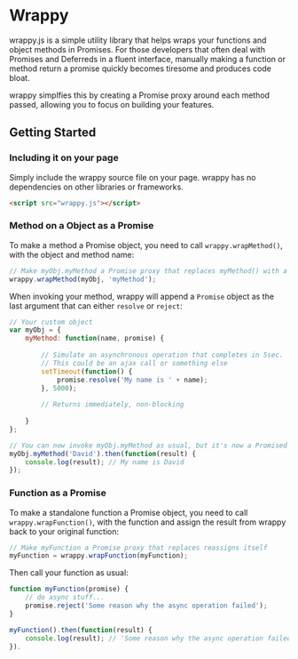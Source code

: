 # Wrappy

wrappy.js is a simple utility library that helps wraps your functions and object methods in Promises. For those developers that often deal with Promises and Deferreds in a fluent interface, manually making a function or method return a promise quickly becomes tiresome and produces code bloat.

wrappy simplfies this by creating a Promise proxy around each method passed, allowing you to focus on building your features.

## Getting Started

### Including it on your page
Simply include the wrappy source file on your page. wrappy has no dependencies on other libraries or frameworks.
```html
<script src="wrappy.js"></script>
```
### Method on a Object as a Promise
To make a method a Promise object, you need to call `wrappy.wrapMethod()`, with the object and method name:
```javascript
// Make myObj.myMethod a Promise proxy that replaces myMethod() with a proxy
wrappy.wrapMethod(myObj, 'myMethod');
```
When invoking your method, wrappy will append a `Promise` object as the last argument that can either `resolve` or `reject`:
```javascript
// Your custom object
var myObj = {
    myMethod: function(name, promise) {
    
        // Simulate an asynchronous operation that completes in 5sec.
        // This could be an ajax call or something else
        setTimeout(function() {
            promise.resolve('My name is ' + name);
        }, 5000);
        
        // Returns immediately, non-blocking
        
    }
};

// You can now invoke myObj.myMethod as usual, but it's now a Promised method
myObj.myMethod('David').then(function(result) {
    console.log(result); // My name is David
});
```

### Function as a Promise
To make a standalone function a Promise object, you need to call `wrappy.wrapFunction()`, with the function and assign the result from wrappy back to your original function:
```javascript
// Make myFunction a Promise proxy that replaces reassigns itself
myFunction = wrappy.wrapFunction(myFunction);
```
Then call your function as usual:
```javascript
function myFunction(promise) {
    // do async stuff...
    promise.reject('Some reason why the async operation failed');
}

myFunction().then(function(result) {
    console.log(result); // 'Some reason why the async operation failed'
}).
